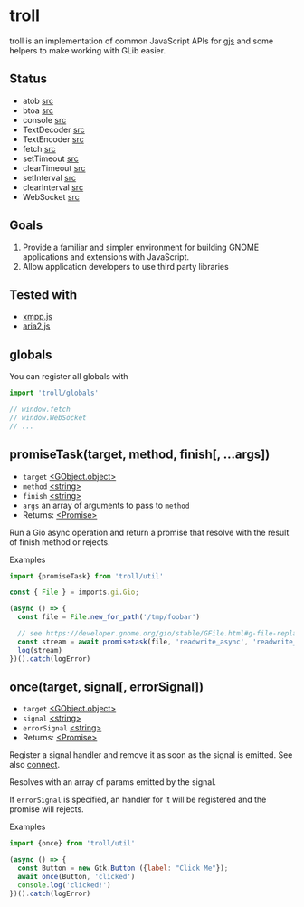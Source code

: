 # troll

troll is an implementation of common JavaScript APIs for [gjs](https://gitlab.gnome.org/GNOME/gjs) and some helpers to make working with GLib easier.

## Status

- atob [src](std/base64.js)
- btoa [src](std/base64.js)
- console [src](std/console.js)
- TextDecoder [src](std/encoding.js)
- TextEncoder [src](std/encoding.js)
- fetch [src](std/fetch.js)
- setTimeout [src](std/timers.js)
- clearTimeout [src](std/timers.js)
- setInterval [src](std/timers.js)
- clearInterval [src](std/timers.js)
- WebSocket [src](std/WebSocket.js)

## Goals

1. Provide a familiar and simpler environment for building GNOME applications and extensions with JavaScript.
2. Allow application developers to use third party libraries

## Tested with

- [xmpp.js](https://github.com/xmppjs/xmpp.js)
- [aria2.js](https://github.com/sonnyp/aria2.js)

## globals

You can register all globals with

```js
import 'troll/globals'

// window.fetch
// window.WebSocket
// ...
```


## promiseTask(target, method, finish[, ...args])

* `target` [\<GObject.object\>](https://gjs-docs.gnome.org/gobject20/gobject.object)
* `method` [\<string\>](https://developer.mozilla.org/en-US/docs/Web/JavaScript/Data_structures#String_type)
* `finish` [\<string\>](https://developer.mozilla.org/en-US/docs/Web/JavaScript/Data_structures#String_type)
* `args` an array of arguments to pass to `method`
* Returns: [\<Promise\>](https://developer.mozilla.org/en-US/docs/Web/JavaScript/Reference/Global_Objects/Promise)

Run a Gio async operation and return a promise that resolve with the result of finish method or rejects.

Examples

```js
import {promiseTask} from 'troll/util'

const { File } = imports.gi.Gio;

(async () => {
  const file = File.new_for_path('/tmp/foobar')

  // see https://developer.gnome.org/gio/stable/GFile.html#g-file-replace-readwrite-async
  const stream = await promisetask(file, 'readwrite_async', 'readwrite_finish')
  log(stream)
})().catch(logError)
```


## once(target, signal[, errorSignal])

* `target` [\<GObject.object\>](https://gjs-docs.gnome.org/gobject20/gobject.object)
* `signal` [\<string\>](https://developer.mozilla.org/en-US/docs/Web/JavaScript/Data_structures#String_type)
* `errorSignal` [\<string\>](https://developer.mozilla.org/en-US/docs/Web/JavaScript/Data_structures#String_type)
* Returns: [\<Promise\>](https://developer.mozilla.org/en-US/docs/Web/JavaScript/Reference/Global_Objects/Promise)

Register a signal handler and remove it as soon as the signal is emitted. See also [connect](https://developer.gnome.org/gobject/stable/gobject-Signals.html#g-signal-connect).

Resolves with an array of params emitted by the signal.

If `errorSignal` is specified, an handler for it will be registered and the promise will rejects.

Examples

```js
import {once} from 'troll/util'

(async () => {
  const Button = new Gtk.Button ({label: "Click Me"});
  await once(Button, 'clicked')
  console.log('clicked!')
})().catch(logError)
```
